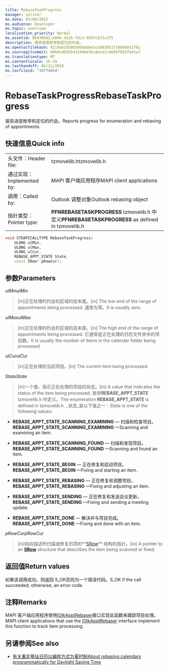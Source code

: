 ```yaml
---
title: RebaseTaskProgress
manager: soliver
ms.date: 03/09/2015
ms.audience: Developer
ms.topic: overview
localization_priority: Normal
ms.assetid: 8b8368d2-b04b-42a5-fdc3-955fc873c2f5
description: 报告进度枚举和定位的约会。
ms.openlocfilehash: 4219ab1d59b596bebbe3ced03651716b04b51f81
ms.sourcegitcommit: 9d60cd82b5413446e5bc8ace2cd689f683fb41a7
ms.translationtype: MT
ms.contentlocale: zh-CN
ms.lasthandoff: 06/11/2018
ms.locfileid: "19774454"
---
```

# <a name="rebasetaskprogress"></a><span data-ttu-id="db9c2-103">RebaseTaskProgress</span><span class="sxs-lookup"><span data-stu-id="db9c2-103">RebaseTaskProgress</span></span>

<span data-ttu-id="db9c2-104">报告进度枚举和定位的约会。</span><span class="sxs-lookup"><span data-stu-id="db9c2-104">Reports progress for enumeration and rebasing of appointments.</span></span>
  
## <a name="quick-info"></a><span data-ttu-id="db9c2-105">快速信息</span><span class="sxs-lookup"><span data-stu-id="db9c2-105">Quick info</span></span>

|||
|:-----|:-----|
|<span data-ttu-id="db9c2-106">头文件：</span><span class="sxs-lookup"><span data-stu-id="db9c2-106">Header file:</span></span>  <br/> |<span data-ttu-id="db9c2-107">tzmovelib.h</span><span class="sxs-lookup"><span data-stu-id="db9c2-107">tzmovelib.h</span></span>  <br/> |
|<span data-ttu-id="db9c2-108">通过实现：</span><span class="sxs-lookup"><span data-stu-id="db9c2-108">Implemented by:</span></span>  <br/> |<span data-ttu-id="db9c2-109">MAPI 客户端应用程序</span><span class="sxs-lookup"><span data-stu-id="db9c2-109">MAPI client applications</span></span>  <br/> |
|<span data-ttu-id="db9c2-110">调用：</span><span class="sxs-lookup"><span data-stu-id="db9c2-110">Called by:</span></span>  <br/> |<span data-ttu-id="db9c2-111">Outlook 调整对象</span><span class="sxs-lookup"><span data-stu-id="db9c2-111">Outlook rebasing object</span></span>  <br/> |
|<span data-ttu-id="db9c2-112">指针类型：</span><span class="sxs-lookup"><span data-stu-id="db9c2-112">Pointer type:</span></span>  <br/> |<span data-ttu-id="db9c2-113">**PFNREBASETASKPROGRESS** tzmovelib.h 中定义</span><span class="sxs-lookup"><span data-stu-id="db9c2-113">**PFNREBASETASKPROGRESS** as defined in tzmovelib.h</span></span>  <br/> |
   
```cpp
void STDAPICALLTYPE RebaseTaskProgress(  
    ULONG ulMin, 
    ULONG ulMax, 
    ULONG ulCur, 
    REBASE_APPT_STATE State, 
    const SRow* pRowCur); 

```

## <a name="parameters"></a><span data-ttu-id="db9c2-114">参数</span><span class="sxs-lookup"><span data-stu-id="db9c2-114">Parameters</span></span>

<span data-ttu-id="db9c2-115">_ulMin_</span><span class="sxs-lookup"><span data-stu-id="db9c2-115">_ulMin_</span></span>
  
> <span data-ttu-id="db9c2-116">[in]正在处理的约会的区域的低末尾。</span><span class="sxs-lookup"><span data-stu-id="db9c2-116">[in] The low end of the range of appointments being processed.</span></span> <span data-ttu-id="db9c2-117">通常为零。</span><span class="sxs-lookup"><span data-stu-id="db9c2-117">It is usually zero.</span></span>
    
<span data-ttu-id="db9c2-118">_ulMax_</span><span class="sxs-lookup"><span data-stu-id="db9c2-118">_ulMax_</span></span>
  
> <span data-ttu-id="db9c2-119">[in]正在处理的约会的区域的高末尾。</span><span class="sxs-lookup"><span data-stu-id="db9c2-119">[in] The high end of the range of appointments being processed.</span></span> <span data-ttu-id="db9c2-120">它通常是正在处理的日历文件夹中的项目数。</span><span class="sxs-lookup"><span data-stu-id="db9c2-120">It is usually the number of items in the calendar folder being processed.</span></span>
    
<span data-ttu-id="db9c2-121">_ulCur_</span><span class="sxs-lookup"><span data-stu-id="db9c2-121">_ulCur_</span></span>
  
> <span data-ttu-id="db9c2-122">[in]正在处理的当前项目。</span><span class="sxs-lookup"><span data-stu-id="db9c2-122">[in] The current item being processed.</span></span>
    
<span data-ttu-id="db9c2-123">_State_</span><span class="sxs-lookup"><span data-stu-id="db9c2-123">_State_</span></span>
  
> <span data-ttu-id="db9c2-124">[in]一个值，指示正在处理的项目的状态。</span><span class="sxs-lookup"><span data-stu-id="db9c2-124">[in] A value that indicates the status of the item being processed.</span></span> <span data-ttu-id="db9c2-125">枚举**REBASE_APPT_STATE** tzmovelib.h 中定义。</span><span class="sxs-lookup"><span data-stu-id="db9c2-125">The enumeration **REBASE_APPT_STATE** is defined in tzmovelib.h.</span></span>  <span data-ttu-id="db9c2-126">_状态_是以下值之一：</span><span class="sxs-lookup"><span data-stu-id="db9c2-126">_State_ is one of the following values:</span></span> 
    
   - <span data-ttu-id="db9c2-127">**REBASE_APPT_STATE_SCANNING_EXAMINING** — 扫描和检查项目。</span><span class="sxs-lookup"><span data-stu-id="db9c2-127">**REBASE_APPT_STATE_SCANNING_EXAMINING** —Scanning and examining an item.</span></span> 
    
   - <span data-ttu-id="db9c2-128">**REBASE_APPT_STATE_SCANNING_FOUND** — 扫描和发现项目。</span><span class="sxs-lookup"><span data-stu-id="db9c2-128">**REBASE_APPT_STATE_SCANNING_FOUND** —Scanning and found an item.</span></span> 
    
   - <span data-ttu-id="db9c2-129">**REBASE_APPT_STATE_BEGIN** — 正在修复和启动项目。</span><span class="sxs-lookup"><span data-stu-id="db9c2-129">**REBASE_APPT_STATE_BEGIN** —Fixing and starting an item.</span></span> 
    
   - <span data-ttu-id="db9c2-130">**REBASE_APPT_STATE_REBASING** — 正在修复和调整项目。</span><span class="sxs-lookup"><span data-stu-id="db9c2-130">**REBASE_APPT_STATE_REBASING** —Fixing and adjusting an item.</span></span> 
    
   - <span data-ttu-id="db9c2-131">**REBASE_APPT_STATE_SENDING** — 正在修复和发送会议更新。</span><span class="sxs-lookup"><span data-stu-id="db9c2-131">**REBASE_APPT_STATE_SENDING** —Fixing and sending a meeting update.</span></span> 
    
   - <span data-ttu-id="db9c2-132">**REBASE_APPT_STATE_DONE** — 解决并与项目完成。</span><span class="sxs-lookup"><span data-stu-id="db9c2-132">**REBASE_APPT_STATE_DONE** —Fixing and done with an item.</span></span> 
    
<span data-ttu-id="db9c2-133">_pRowCur_</span><span class="sxs-lookup"><span data-stu-id="db9c2-133">_pRowCur_</span></span>
  
> <span data-ttu-id="db9c2-134">[in]指向描述所扫描或修复的项的**[SRow](http://msdn.microsoft.com/library/369c2d5c-8c2b-4314-9cb2-aaa89580aa2b%28Office.15%29.aspx)** 结构的指针。</span><span class="sxs-lookup"><span data-stu-id="db9c2-134">[in] A pointer to an **[SRow](http://msdn.microsoft.com/library/369c2d5c-8c2b-4314-9cb2-aaa89580aa2b%28Office.15%29.aspx)** structure that describes the item being scanned or fixed.</span></span> 
    
## <a name="return-values"></a><span data-ttu-id="db9c2-135">返回值</span><span class="sxs-lookup"><span data-stu-id="db9c2-135">Return values</span></span>

<span data-ttu-id="db9c2-136">如果该调用成功，则返回 S_OK否则为一个错误代码。</span><span class="sxs-lookup"><span data-stu-id="db9c2-136">S_OK if the call succeeded; otherwise, an error code.</span></span>
  
## <a name="remarks"></a><span data-ttu-id="db9c2-137">注释</span><span class="sxs-lookup"><span data-stu-id="db9c2-137">Remarks</span></span>

<span data-ttu-id="db9c2-138">MAPI 客户端应用程序使用[IOlkApptRebaser](iolkapptrebaser.md)接口实现此函数来跟踪项目处理。</span><span class="sxs-lookup"><span data-stu-id="db9c2-138">MAPI client applications that use the [IOlkApptRebaser](iolkapptrebaser.md) interface implement this function to track item processing.</span></span> 
  
## <a name="see-also"></a><span data-ttu-id="db9c2-139">另请参阅</span><span class="sxs-lookup"><span data-stu-id="db9c2-139">See also</span></span>

- [<span data-ttu-id="db9c2-140">有关重定基址日历以编程方式为夏时制</span><span class="sxs-lookup"><span data-stu-id="db9c2-140">About rebasing calendars programmatically for Daylight Saving Time</span></span>](about-rebasing-calendars-programmatically-for-daylight-saving-time.md)

